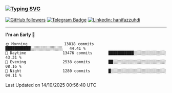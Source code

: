 ### [![Typing SVG](https://readme-typing-svg.herokuapp.com?font=lato&size=22&lines=Hi+There+👋)](https://git.io/typing-svg) 

[![GitHub followers](https://img.shields.io/github/followers/hanifazzuhdi?label=Follow&style=social)](https://github.com/hanifazzuhdi/?tab=follow) 
[![Telegram Badge](https://img.shields.io/badge/-hanif0198-blue?style=social&logo=telegram&link=https://www.t.me/hanif0198/)](https://www.t.me/hanif0198/) 
[![Linkedin: hanifazzuhdi](https://img.shields.io/badge/-hanifazzuhdi-blue?style=flat-square&logo=Linkedin&logoColor=white&link=https://www.linkedin.com/in/hanif-az-zuhdi-69688019b/)](https://www.linkedin.com/in/hanif-az-zuhdi-69688019b/) 

<hr/>

<!--START_SECTION:waka-->
**I'm an Early 🐤** 

```text
🌞 Morning                13818 commits       ███████████░░░░░░░░░░░░░░   44.41 % 
🌆 Daytime                13476 commits       ███████████░░░░░░░░░░░░░░   43.31 % 
🌃 Evening                2538 commits        ██░░░░░░░░░░░░░░░░░░░░░░░   08.16 % 
🌙 Night                  1280 commits        █░░░░░░░░░░░░░░░░░░░░░░░░   04.11 % 
```



 Last Updated on 14/10/2025 00:56:40 UTC
<!--END_SECTION:waka-->
